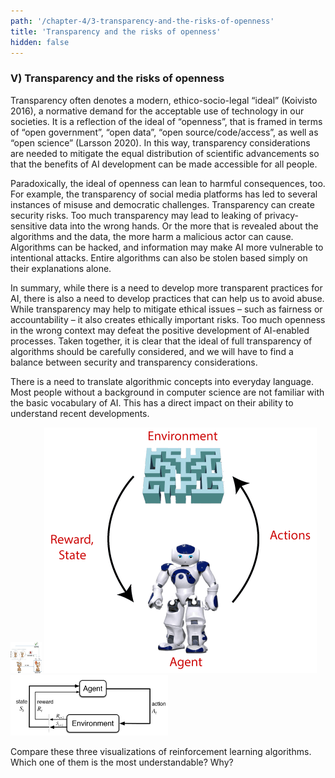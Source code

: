 ```yaml
---
path: '/chapter-4/3-transparency-and-the-risks-of-openness'
title: 'Transparency and the risks of openness'
hidden: false
---
```


<hero-icon heroIcon='chap4'/>

### V) Transparency and the risks of openness

Transparency often denotes a modern, ethico-socio-legal “ideal” (Koivisto 2016), a normative demand for the acceptable use of technology in our societies. It is a reflection of the ideal of “openness”, that is framed in terms of “open government”, “open data”, “open source/code/access”, as well as “open science” (Larsson 2020). In this way, transparency considerations are needed to mitigate the equal distribution of scientific advancements so that the benefits of AI development can be made accessible for all people.

</styled-text>

<text-box>

Paradoxically, the ideal of openness can lean to harmful consequences, too. For example, the transparency of social media platforms has led to several instances of misuse and democratic challenges. Transparency can create security risks. Too much transparency may lead to leaking of privacy-sensitive data into the wrong hands. Or the more that is revealed about the algorithms and the data, the more harm a malicious actor can cause. Algorithms can be hacked, and information may make AI more vulnerable to intentional attacks. Entire algorithms can also be stolen based simply on their explanations alone.

</text-box>

<styled-text>

In summary, while there is a need to develop more transparent practices for AI, there is also a need to  develop practices that can help us to avoid abuse. While transparency may help to mitigate ethical issues – such as fairness or accountability – it also creates ethically important risks. Too much openness in the wrong context may defeat the positive development of AI-enabled processes. Taken together, it is clear that the ideal of full transparency of algorithms should be carefully considered, and we will have to find a balance between security and transparency considerations.

</styled-text>

<quiz id="f94f13d3-3983-4d86-811c-881e1282c275">

There is a need to translate algorithmic concepts into everyday language. Most people without a  background in computer science are not familiar with the basic vocabulary of AI. This has a direct impact on their ability to understand recent developments.

<img src="./dog_agent.png" alt="dog agent" style="width: 50px; height: 50px">


<img src="./robot_agent.png" alt="robot agent">


<img src="./technical_agent.png" alt="technical agent" style="width: 50%">

<br>

Compare these three visualizations of reinforcement learning algorithms. Which one of them is the most understandable? Why?

<br>

</quiz>
